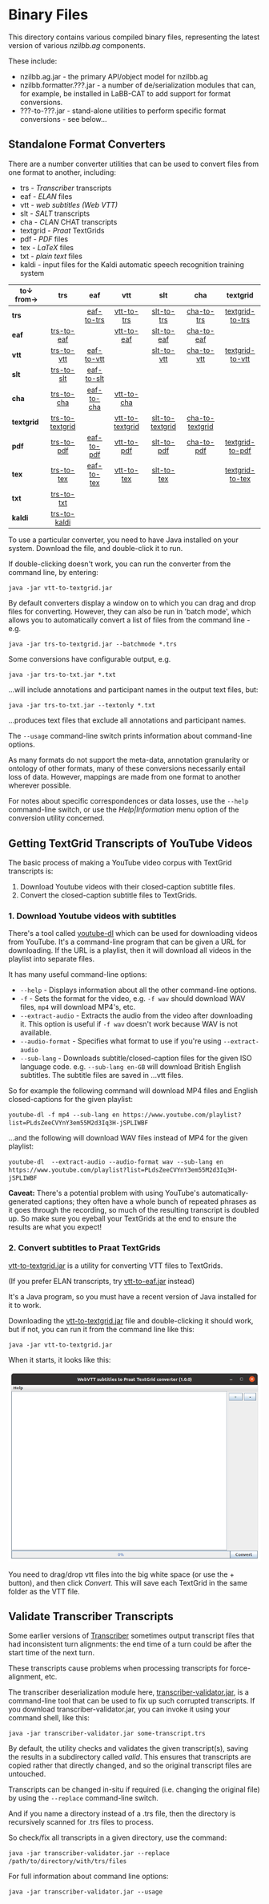 # Binary Files

This directory contains various compiled binary files, representing the latest
version of various *nzilbb.ag* components.

These include:
* nzilbb.ag.jar - the primary API/object model for nzilbb.ag
* nzilbb.formatter.???.jar - a number of de/serialization modules that can, for example, be
  installed in LaBB-CAT to add support for format conversions.
* ???-to-???.jar - stand-alone utilities to perform specific format conversions - see below...

## Standalone Format Converters

There are a number converter utilities that can be used to convert files from one format
to another, including:

* trs - *Transcriber* transcripts
* eaf - *ELAN* files
* vtt - *web subtitles (Web VTT)*
* slt - *SALT* transcripts
* cha - *CLAN* CHAT transcripts
* textgrid - *Praat* TextGrids
* pdf - *PDF* files
* tex - *LaTeX* files
* txt - *plain text* files
* kaldi - input files for the Kaldi automatic speech recognition training system

| to↓ from→ | trs | eaf  | vtt | slt | cha | textgrid |
| --- | :---: | :---:  | :---: | :---: | :---: | :---: |
| **trs** | | [eaf-to-trs](eaf-to-trs.jar?raw=true) | [vtt-to-trs](vtt-to-trs.jar?raw=true) | [slt-to-trs](slt-to-trs.jar?raw=true) | [cha-to-trs](cha-to-trs.jar?raw=true) | [textgrid-to-trs](textgrid-to-trs.jar?raw=true) |
| **eaf** | [trs-to-eaf](trs-to-eaf.jar?raw=true) | | [vtt-to-eaf](vtt-to-eaf.jar?raw=true) | [slt-to-eaf](slt-to-eaf.jar?raw=true) | [cha-to-eaf](cha-to-eaf.jar?raw=true) | |
| **vtt** | [trs-to-vtt](trs-to-vtt.jar?raw=true) | [eaf-to-vtt](eaf-to-vtt.jar?raw=true) | | [slt-to-vtt](slt-to-vtt.jar?raw=true) | [cha-to-vtt](cha-to-vtt.jar?raw=true) | [textgrid-to-vtt](textgrid-to-vtt.jar?raw=true) |
| **slt** | [trs-to-slt](trs-to-slt.jar?raw=true) | [eaf-to-slt](eaf-to-slt.jar?raw=true) | | | | |
| **cha** | [trs-to-cha](trs-to-cha.jar?raw=true) | [eaf-to-cha](eaf-to-cha.jar?raw=true) | [vtt-to-cha](vtt-to-cha.jar?raw=true) | | | |
| **textgrid** | [trs-to-textgrid](trs-to-textgrid.jar?raw=true) | | [vtt-to-textgrid](vtt-to-textgrid.jar?raw=true) | [slt-to-textgrid](slt-to-textgrid.jar?raw=true) | [cha-to-textgrid](cha-to-textgrid.jar?raw=true) | |
| **pdf** | [trs-to-pdf](trs-to-pdf.jar?raw=true) |  [eaf-to-pdf](eaf-to-pdf.jar?raw=true) |  [vtt-to-pdf](vtt-to-pdf.jar?raw=true) | [slt-to-pdf](slt-to-pdf.jar?raw=true) | [cha-to-pdf](cha-to-pdf.jar?raw=true) | [textgrid-to-pdf](textgrid-to-pdf.jar?raw=true) |
| **tex** | [trs-to-tex](trs-to-tex.jar?raw=true) | [eaf-to-tex](eaf-to-tex.jar?raw=true) | [vtt-to-tex](vtt-to-tex.jar?raw=true) |  [slt-to-tex](slt-to-tex.jar?raw=true) | | [textgrid-to-tex](textgrid-to-tex.jar?raw=true) |
| **txt** | [trs-to-txt](trs-to-txt.jar?raw=true) | | | | | |
| **kaldi** | [trs-to-kaldi](trs-to-kaldi.jar?raw=true) | | | | | |

To use a particular converter, you need to have Java installed on your
system. Download the file, and double-click it to run.

If double-clicking doesn't work, you can run the converter from the
command line, by entering:
```
java -jar vtt-to-textgrid.jar
```

By default converters display a window on to which you can drag and drop files for
converting. However, they can also be run in 'batch mode', which allows you to
automatically convert a list of files from the command line - e.g.

```
java -jar trs-to-textgrid.jar --batchmode *.trs
```

Some conversions have configurable output, e.g.

```
java -jar trs-to-txt.jar *.txt
```

...will include annotations and participant names in the output text files, but:

```
java -jar trs-to-txt.jar --textonly *.txt
```

...produces text files that exclude all annotations and participant names.

The `--usage` command-line switch prints information about command-line options.

As many formats do not support the meta-data, annotation granularity or ontology of other
formats, many of these conversions necessarily entail loss of data. However, mappings are
made from one format to another wherever possible.

For notes about specific correspondences or data losses, use the `--help` command-line
switch, or use the *Help|Information* menu option of the conversion utility concerned.

## Getting TextGrid Transcripts of YouTube Videos

The basic process of making a YouTube video corpus with TextGrid transcripts is:

1. Download Youtube videos with their closed-caption subtitle files.
2. Convert the closed-caption subtitle files to TextGrids.

### 1. Download Youtube videos with subtitles

There's a tool called [youtube-dl](https://rg3.github.io/youtube-dl/) which can be used for
downloading videos from YouTube. It's a command-line program that can be given a URL for
downloading. If the URL is a playlist, then it will download all videos in the playlist into
separate files.

It has many useful command-line options:

* `--help` - Displays information about all the other command-line options.
*  `-f` - Sets the format for the video, e.g. `-f wav` should download WAV files,
  `mp4` will download MP4's, etc.
* `--extract-audio` - Extracts the audio from the video after downloading it. This
  option is useful if `-f wav` doesn't work because WAV is not available.
* `--audio-format` - Specifies what format to use if you're using `--extract-audio`
* `--sub-lang` - Downloads subtitle/closed-caption files for the given ISO language
  code. e.g. `--sub-lang en-GB` will download British English subtitles.  The subtitle files
  are saved in ...vtt files.

So for example the following command will download MP4 files and English closed-captions
for the given playlist:  
```
youtube-dl -f mp4 --sub-lang en https://www.youtube.com/playlist?list=PLdsZeeCVYnY3em55M2d3Iq3H-jSPLIWBF
```

...and the following will download WAV files instead of MP4 for the given playlist:  
```
youtube-dl  --extract-audio --audio-format wav --sub-lang en https://www.youtube.com/playlist?list=PLdsZeeCVYnY3em55M2d3Iq3H-jSPLIWBF
```

**Caveat:** There's a potential problem with using YouTube's automatically-generated captions;
they often have a whole bunch of repeated phrases as it goes through the recording, so much of
the resulting transcript is doubled up. So make sure you eyeball your TextGrids at the end to
ensure the results are what you expect!


### 2. Convert subtitles to Praat TextGrids

[vtt-to-textgrid.jar](https://github.com/nzilbb/ag/blob/master/bin/vtt-to-textgrid.jar?raw=true) 
is a utility for converting VTT files to TextGrids.

(If you prefer ELAN transcripts, try
[vtt-to-eaf.jar](https://github.com/nzilbb/ag/blob/master/bin/vtt-to-eaf.jar?raw=true)
instead)

It's a Java program, so you must have a recent version of Java installed for it to work.

Downloading the 
[vtt-to-textgrid.jar](https://github.com/nzilbb/ag/blob/master/bin/vtt-to-textgrid.jar?raw=true)
file and double-clicking it should work, but if not, you can run it from the command line like this:

```
java -jar vtt-to-textgrid.jar
```

When it starts, it looks like this:

![vtt-to-textgrid](https://raw.githubusercontent.com/nzilbb/ag/master/docs/vtt-to-textgrid.png)

You need to drag/drop vtt files into the big white space (or use the + button), and then click
*Convert*. This will save each TextGrid in the same folder as the VTT file.

## Validate Transcriber Transcripts

Some earlier versions of [Transcriber](http://trans.sourceforge.net) sometimes output
transcript files that had inconsistent turn alignments: the end time of a turn could be
after the start time of the next turn.

These transcripts cause problems when processing transcripts for force-alignment, etc.

The transcriber deserialization module here,
[transcriber-validator.jar](https://github.com/nzilbb/ag/blob/master/bin/transcriber-validator?raw=true),
is a command-line tool that can be used to fix up such corrupted transcripts. If you
download transcriber-validator.jar, you can invoke it using your command shell, like this:

```
java -jar transcriber-validator.jar some-transcript.trs
```

By default, the utility checks and validates the given transcript(s), saving the results
in a subdirectory called *valid*. This ensures that transcripts are copied rather that
directly changed, and so the original transcript files are untouched.

Transcripts can be changed in-situ if required (i.e. changing the original file) by using
the `--replace` command-line switch.

And if you name a directory instead of a .trs file, then the directory is recursively
scanned for .trs files to process.

So check/fix all transcripts in a given directory, use the command:

```
java -jar transcriber-validator.jar --replace /path/to/directory/with/trs/files
```

For full information about command line options:

```
java -jar transcriber-validator.jar --usage
```

